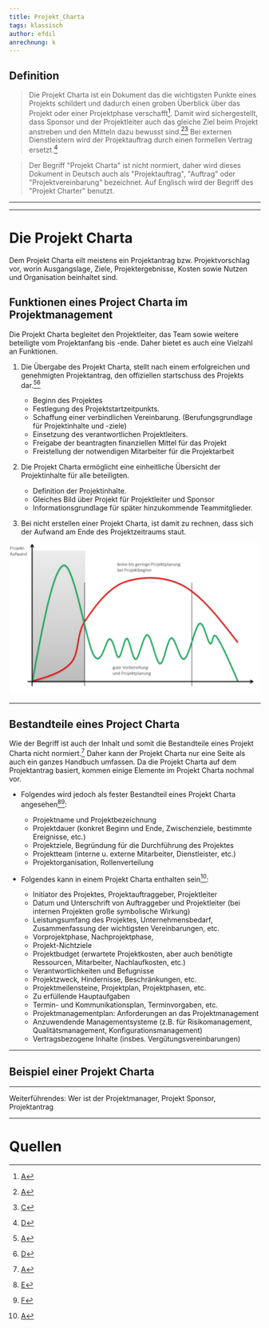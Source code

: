 ```yaml
---
title: Projekt_Charta
tags: klassisch
author: efdil
anrechnung: k
---
```


## Definition

>Die Projekt Charta ist ein Dokument das die wichtigsten Punkte eines Projekts schildert und dadurch einen groben Überblick über das Projekt oder einer Projektphase verschafft[^1]. Damit wird sichergestellt, dass Sponsor und der Projektleiter auch das gleiche Ziel beim Projekt anstreben und den Mitteln dazu bewusst sind.[^1][^3] Bei externen Dienstleistern wird der Projektauftrag durch einen formellen Vertrag ersetzt.[^4]

>Der Begriff "Projekt Charta" ist nicht normiert, daher wird dieses Dokument in Deutsch auch als "Projektauftrag", "Auftrag" oder "Projektvereinbarung" bezeichnet. Auf Englisch wird der Begriff des "Projekt Charter" benutzt.

---
---

# Die Projekt Charta
Dem Projekt Charta eilt meistens ein Projektantrag bzw. Projektvorschlag vor, worin Ausgangslage, Ziele, Projektergebnisse, Kosten sowie Nutzen und Organisation beinhaltet sind.

## Funktionen eines Project Charta im Projektmanagement
 Die Projekt Charta begleitet den Projektleiter, das Team sowie weitere beteiligte vom Projektanfang bis -ende. Daher bietet es auch eine Vielzahl an Funktionen.

 1. Die Übergabe des Projekt Charta, stellt nach einem erfolgreichen und genehmigten Projektantrag, den offiziellen startschuss des Projekts dar.[^1][^4]

    - Beginn des Projektes
    - Festlegung des Projektstartzeitpunkts.
    - Schaffung einer verbindlichen Vereinbarung.
 (Berufungsgrundlage für Projektinhalte und -ziele)
    - Einsetzung des verantwortlichen Projektleiters.
    - Freigabe der beantragten finanziellen Mittel für das Projekt
    - Freistellung der notwendigen Mitarbeiter für die Projektarbeit

2. Die Projekt Charta ermöglicht eine einheitliche Übersicht der Projektinhalte für alle beteiligten.

    - Definition der Projektinhalte.
    - Gleiches Bild über Projekt für Projektleiter und Sponsor
    - Informationsgrundlage für später hinzukommende Teammitglieder.

3. Bei nicht erstellen einer Projekt Charta, ist damit zu rechnen, dass sich der Aufwand am Ende des Projektzeitraums staut. 

![image](/kb/Projekt_Charta/Project_Charter_Graph_1.jpg)

---

## Bestandteile eines Project Charta

Wie der Begriff ist auch der Inhalt und somit die Bestandteile eines Projekt Charta nicht normiert.[^1] Daher kann der Projekt Charta nur eine Seite als auch ein ganzes Handbuch umfassen. Da die Projekt Charta auf dem Projektantrag basiert, kommen einige Elemente im Projekt Charta nochmal vor.

- Folgendes wird jedoch als fester Bestandteil eines Projekt Charta angesehen[^5][^6]:

  - Projektname und Projektbezeichnung
  - Projektdauer (konkret Beginn und Ende, Zwischenziele, bestimmte Ereignisse, etc.)
  - Projektziele, Begründung für die Durchführung des Projektes
  - Projektteam (interne u. externe Mitarbeiter, Dienstleister, etc.)
  - Projektorganisation, Rollenverteilung

- Folgendes kann in einem Projekt Charta enthalten sein[^1]:


  - Initiator des Projektes, Projektauftraggeber, Projektleiter
  - Datum und Unterschrift von Auftraggeber und Projektleiter (bei internen Projekten große symbolische Wirkung)
  - Leistungsumfang des Projektes, Unternehmensbedarf, Zusammenfassung der wichtigsten Vereinbarungen, etc.
  - Vorprojektphase, Nachprojektphase,
  - Projekt-Nichtziele
  - Projektbudget (erwartete Projektkosten, aber auch benötigte Ressourcen, Mitarbeiter, Nachlaufkosten, etc.)
  - Verantwortlichkeiten und Befugnisse
  - Projektzweck, Hindernisse, Beschränkungen, etc.
  - Projektmeilensteine, Projektplan, Projektphasen, etc.
  - Zu erfüllende Hauptaufgaben
  - Termin- und Kommunikationsplan, Terminvorgaben, etc.
  - Projektmanagementplan: Anforderungen an das Projektmanagement
  - Anzuwendende Managementsysteme (z.B. für Risikomanagement, Qualitätsmanagement, Konfigurationsmanagement)
  - Vertragsbezogene Inhalte (insbes. Vergütungsvereinbarungen)

---

## Beispiel einer Projekt Charta




---
Weiterführendes:
Wer ist der Projektmanager, Projekt Sponsor, Projektantrag


---

# Quellen

[^1]: [A](https://www.kvp.de/wp-content/uploads/2017/07/methodenblatt-project-charter.pdf) 

[^2]: [B](https://www.wrike.com/de/project-management-guide/faq/was-ist-eine-projektcharta-im-projektmanagement/)

[^3]: [C](https://www.springerprofessional.de/die-project-charter-der-projektauftrag/15976004)

[^4]: [D](https://de.wikipedia.org/wiki/Projektauftrag)

[^5]: [E](https://blog.minitab.com/de/verwalten-sie-projekte-beginnen-sie-mit-einer-projektcharta)

[^6]: [F](https://asana.com/de/resources/project-charter)